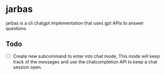 # jarbas
jarbas is a cli chatgpt implementation that uses gpt APIs to answer questions

## Todo
- [ ] Create new subcommand to enter into chat mode, This mode will keep track of the messages and use the chatcompletion API to keep a chat session open. 
